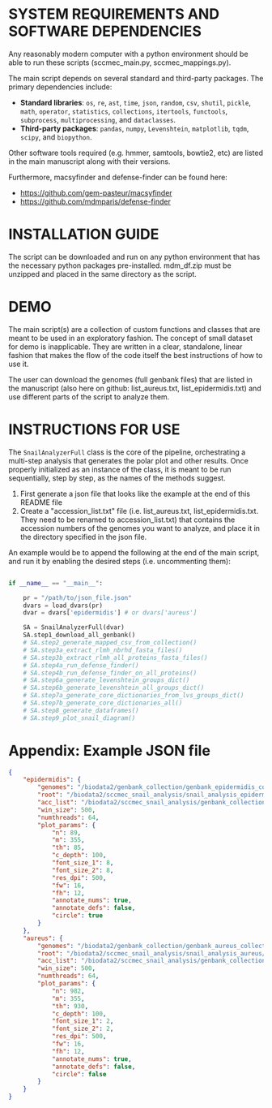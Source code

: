 
# SYSTEM REQUIREMENTS AND SOFTWARE DEPENDENCIES

Any reasonably modern computer with a python environment should be able to run these scripts (sccmec_main.py, sccmec_mappings.py). 

The main script depends on several standard and third-party packages. The primary dependencies include:

- **Standard libraries**: `os`, `re`, `ast`, `time`, `json`, `random`, `csv`, `shutil`, `pickle`, `math`, `operator`, `statistics`, `collections`, `itertools`, `functools`, `subprocess`, `multiprocessing`, and `dataclasses`.
- **Third-party packages**: `pandas`, `numpy`, `Levenshtein`, `matplotlib`, `tqdm`, `scipy`, and `biopython`.

Other software tools required (e.g. hmmer, samtools, bowtie2, etc) are listed in the main manuscript along with their versions.

Furthermore, macsyfinder and defense-finder can be found here: 

- https://github.com/gem-pasteur/macsyfinder
- https://github.com/mdmparis/defense-finder

# INSTALLATION GUIDE

The script can be downloaded and run on any python environment that has the necessary python packages pre-installed. mdm_df.zip must be unzipped and placed in the same directory as the script.

# DEMO

The main script(s) are a collection of custom functions and classes that are meant to be used in an exploratory fashion. The concept of small dataset for demo is inapplicable. They are written in a clear, standalone, linear fashion that makes the flow of the code itself the best instructions of how to use it.

The user can download the genomes (full genbank files) that are listed in the manuscript (also here on github: list_aureus.txt, list_epidermidis.txt) and use different parts of the script to analyze them.

# INSTRUCTIONS FOR USE

The `SnailAnalyzerFull` class is the core of the pipeline, orchestrating a multi-step analysis that generates the polar plot and other results. Once properly initialized as an instance of the class, it is meant to be run sequentially, step by step, as the names of the methods suggest.

1. First generate a json file that looks like the example at the end of this README file
2. Create a "accession_list.txt" file (i.e. list_aureus.txt, list_epidermidis.txt. They need to be renamed to accession_list.txt) that contains the accession numbers of the genomes you want to analyze, and place it in the directory specified in the json file.

An example would be to append the following at the end of the main script, and run it by enabling the desired steps (i.e. uncommenting them):

```python

if __name__ == "__main__":

    pr = "/path/to/json_file.json"
    dvars = load_dvars(pr)
    dvar = dvars['epidermidis'] # or dvars['aureus']

    SA = SnailAnalyzerFull(dvar)
    SA.step1_download_all_genbank()
    # SA.step2_generate_mapped_csv_from_collection()
    # SA.step3a_extract_rlmh_nbrhd_fasta_files()
    # SA.step3b_extract_rlmh_all_proteins_fasta_files()
    # SA.step4a_run_defense_finder()
    # SA.step4b_run_defense_finder_on_all_proteins()
    # SA.step6a_generate_levenshtein_groups_dict()
    # SA.step6b_generate_levenshtein_all_groups_dict()
    # SA.step7a_generate_core_dictionaries_from_lvs_groups_dict()
    # SA.step7b_generate_core_dictionaries_all()
    # SA.step8_generate_dataframes()
    # SA.step9_plot_snail_diagram()
```

# Appendix: Example JSON file

```json
{
    "epidermidis": {
        "genomes": "/biodata2/genbank_collection/genbank_epidermidis_collection/",
        "root": "/biodata2/sccmec_snail_analysis/snail_analysis_epidermidis/",
        "acc_list": "/biodata2/sccmec_snail_analysis/genbank_collection/genbank_aureus_collection/",
        "win_size": 500,
        "numthreads": 64,
        "plot_params": {
            "n": 89,
            "m": 355,
            "th": 85,
            "c_depth": 100,
            "font_size_1": 8,
            "font_size_2": 8,
            "res_dpi": 500,
            "fw": 16,
            "fh": 12,
            "annotate_nums": true,
            "annotate_defs": false,
            "circle": true
        }
    },
    "aureus": {
        "genomes": "/biodata2/genbank_collection/genbank_aureus_collection/",
        "root": "/biodata2/sccmec_snail_analysis/snail_analysis_aureus/",
        "acc_list": "/biodata2/sccmec_snail_analysis/genbank_collection/genbank_aureus_collection/",
        "win_size": 500,
        "numthreads": 64,
        "plot_params": {
            "n": 982,
            "m": 355,
            "th": 930,
            "c_depth": 100,
            "font_size_1": 2,
            "font_size_2": 2,
            "res_dpi": 500,
            "fw": 16,
            "fh": 12,
            "annotate_nums": true,
            "annotate_defs": false,
            "circle": false
        }
    }
}
```
